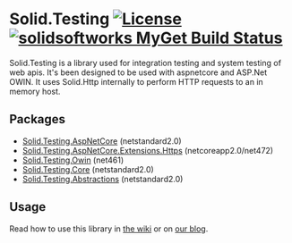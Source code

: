 # Solid.Testing [![License](https://img.shields.io/github/license/mashape/apistatus.svg)](https://en.wikipedia.org/wiki/MIT_License) [![solidsoftworks MyGet Build Status](https://www.myget.org/BuildSource/Badge/solidsoftworks?identifier=d6dfc2a0-7559-40f1-b62f-745ca9dcaf86)](https://www.myget.org/)

Solid.Testing is a library used for integration testing and system testing of web apis. It's been designed to be used with aspnetcore and ASP.Net OWIN. It uses Solid.Http internally to perform HTTP requests to an in memory host.

## Packages
* [Solid.Testing.AspNetCore](https://www.nuget.org/packages/Solid.Testing.AspNetCore) (netstandard2.0)
* [Solid.Testing.AspNetCore.Extensions.Https](https://www.nuget.org/packages/Solid.Testing.AspNetCore.Extensions.Https) (netcoreapp2.0/net472)
* [Solid.Testing.Owin](https://www.nuget.org/packages/Solid.Testing.Owin) (net461)
* [Solid.Testing.Core](https://www.nuget.org/packages/Solid.Testing.Core) (netstandard2.0)
* [Solid.Testing.Abstractions](https://www.nuget.org/packages/Solid.Testing.Abstractions) (netstandard2.0)

## Usage
Read how to use this library in [the wiki](https://github.com/SOLIDSoftworks/Solid.Testing/wiki) or on [our blog](https://solidsoftworks.io).
